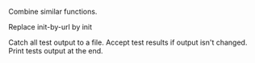 

Combine similar functions.

Replace init-by-url by init

Catch all test output to a file. Accept test results if output isn't changed.
	Print tests output at the end.
